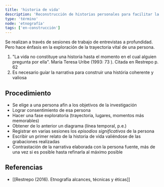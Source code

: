 ```yaml
---
title: 'historia de vida'
description: 'Reconstrucción de historias personales para facilitar la lectura cultural desde dentro'
type: 'término'
node: 'etnografía'
tags: ['en-construcción']
---
```


Se realizan a través de sesiones de trabajo de entrevistas a profundidad. Pero hace énfasis en la exploración  de la trayectoria vital de una persona.

1. "La vida no constituye una historia hasta el momento en el cual alguien pregunta por ella". María Teresa Uribe (1993: 73 ). Citada en Restrepo p. 62
2. Es necesario guíar la narrativa para construir una história coherente y valiosa

## Procedimiento

- Se elige a una persona afín a los objetivos de la investigación
- Lograr consentimiento de esa persona
- Hacer una fase exploratoria (trayectoria, lugares, momentos más memorables)
- Obtener de lo anterior un diagrama (línea temporal, p.e.)
- Registrar en varias sesiones los *episodios significativos* de la persona
- Escribir un primer relato de la historia de vida valiéndose de las grabaciones realizadas
- Contrastación de la narrativa elaborada con la persona fuente, más de una vez si es posible hasta refinarla al máximo posible

## Referencias

- [[Restrepo (2016). Etnografía alcances, técnicas y éticas]]